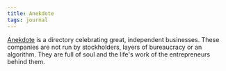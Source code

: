 ```yaml
---
title: Anekdote
tags: journal
---
```

[Anekdote](https://anekdote.co) is a directory celebrating great, independent businesses. These companies are not run by stockholders, layers of bureaucracy or an algorithm. They are full of soul and the life's work of the entrepreneurs behind them. 